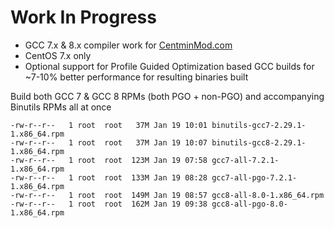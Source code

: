 Work In Progress
===

* GCC 7.x & 8.x compiler work for [CentminMod.com](https://community.centminmod.com/threads/13726/)
* CentOS 7.x only
* Optional support for Profile Guided Optimization based GCC builds for ~7-10% better performance for resulting binaries built

Build both GCC 7 & GCC 8 RPMs (both PGO + non-PGO) and accompanying Binutils RPMs all at once

```
-rw-r--r--   1 root  root   37M Jan 19 10:01 binutils-gcc7-2.29.1-1.x86_64.rpm
-rw-r--r--   1 root  root   37M Jan 19 10:07 binutils-gcc8-2.29.1-1.x86_64.rpm
-rw-r--r--   1 root  root  123M Jan 19 07:58 gcc7-all-7.2.1-1.x86_64.rpm
-rw-r--r--   1 root  root  133M Jan 19 08:28 gcc7-all-pgo-7.2.1-1.x86_64.rpm
-rw-r--r--   1 root  root  149M Jan 19 08:57 gcc8-all-8.0-1.x86_64.rpm
-rw-r--r--   1 root  root  162M Jan 19 09:38 gcc8-all-pgo-8.0-1.x86_64.rpm
```